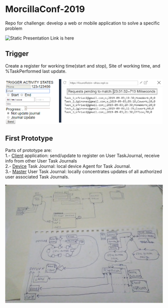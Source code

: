 # MorcillaConf-2019
Repo for challenge:  develop a web or mobile application to solve a specific problem<br>

![Static Presentation Link is here](https://docs.google.com/presentation/d/1c-rnm2OVwRFYygNTmbHhzJtmFWahDaoW9BY1IjVZTgg/edit?usp=sharing)
## Trigger
Create a register for working time(start and stop), Site of working time, and %TaskPerformed last update.<br>
<br>
![FormList](https://github.com/sfrias/MorcillaConf-2019/blob/master/Proto1/Present00.png)
<br>
## First Prototype
Parts of prototype are:<br>
  1.- [Client](https://github.com/sfrias/MorcillaConf-2019/tree/master/Proto1/WebRcv) 
      application: send/update to register on User TaskJournal, receive info from other User Task Journals<br>
  2.- [Device](https://github.com/sfrias/MorcillaConf-2019/tree/master/Proto1/ServeForms)
      Task Journal: local device Agent for Task Journal.<br>
  3.- [Master](https://github.com/sfrias/MorcillaConf-2019/tree/master/Proto1/RoundRolling)
      User Task Journal: locally concentrates updates of all authorized user associated Task Journals.<br>
<br>
![Esquema1](https://github.com/sfrias/MorcillaConf-2019/blob/master/Proto1/Esquema01.jpg)
